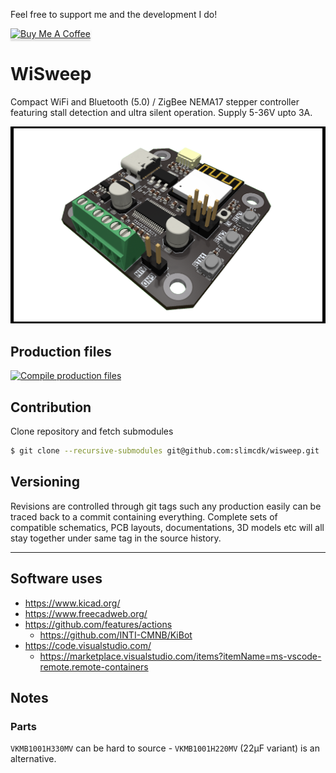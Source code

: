 Feel free to support me and the development I do!

<a href="https://www.buymeacoffee.com/slimcdk" target="_blank"><img src="https://www.buymeacoffee.com/assets/img/custom_images/orange_img.png" alt="Buy Me A Coffee" style="height: 41px !important;width: 174px !important;box-shadow: 0px 3px 2px 0px rgba(190, 190, 190, 0.5) !important;-webkit-box-shadow: 0px 3px 2px 0px rgba(190, 190, 190, 0.5) !important;" ></a>

# WiSweep

Compact WiFi and Bluetooth (5.0) / ZigBee NEMA17 stepper controller featuring stall detection and ultra silent operation. Supply 5-36V upto 3A.

![the picture](generated/images/driver-board-render-3.png)

## Production files

[![Compile production files](https://github.com/slimcdk/wisweep/actions/workflows/compile-production-files.yml/badge.svg)](https://github.com/slimcdk/wisweep/actions/workflows/compile-production-files.yml)

## Contribution

Clone repository and fetch submodules

```bash
$ git clone --recursive-submodules git@github.com:slimcdk/wisweep.git
```

## Versioning

Revisions are controlled through git tags such any production easily can be traced back to a commit containing everything. Complete sets of compatible schematics, PCB layouts, documentations, 3D models etc will all stay together under same tag in the source history.

---

## Software uses

* https://www.kicad.org/
* https://www.freecadweb.org/
* https://github.com/features/actions
  * https://github.com/INTI-CMNB/KiBot
* https://code.visualstudio.com/
  * https://marketplace.visualstudio.com/items?itemName=ms-vscode-remote.remote-containers

## Notes

### Parts

`VKMB1001H330MV` can be hard to source - `VKMB1001H220MV` (22µF variant) is an alternative.
